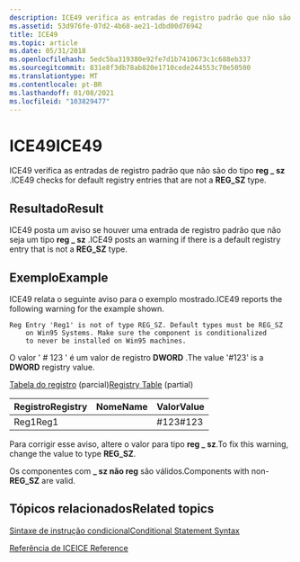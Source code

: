```yaml
---
description: ICE49 verifica as entradas de registro padrão que não são do \_ tipo reg sz.
ms.assetid: 53d976fe-07d2-4b68-ae21-1dbd00d76942
title: ICE49
ms.topic: article
ms.date: 05/31/2018
ms.openlocfilehash: 5edc5ba319380e92fe7d1b7410673c1c688eb337
ms.sourcegitcommit: 831e8f3db78ab820e1710cede244553c70e50500
ms.translationtype: MT
ms.contentlocale: pt-BR
ms.lasthandoff: 01/08/2021
ms.locfileid: "103829477"
---
```

# <a name="ice49"></a><span data-ttu-id="7a4d3-103">ICE49</span><span class="sxs-lookup"><span data-stu-id="7a4d3-103">ICE49</span></span>

<span data-ttu-id="7a4d3-104">ICE49 verifica as entradas de registro padrão que não são do tipo **reg \_ sz** .</span><span class="sxs-lookup"><span data-stu-id="7a4d3-104">ICE49 checks for default registry entries that are not a **REG\_SZ** type.</span></span>

## <a name="result"></a><span data-ttu-id="7a4d3-105">Resultado</span><span class="sxs-lookup"><span data-stu-id="7a4d3-105">Result</span></span>

<span data-ttu-id="7a4d3-106">ICE49 posta um aviso se houver uma entrada de registro padrão que não seja um tipo **reg \_ sz** .</span><span class="sxs-lookup"><span data-stu-id="7a4d3-106">ICE49 posts an warning if there is a default registry entry that is not a **REG\_SZ** type.</span></span>

## <a name="example"></a><span data-ttu-id="7a4d3-107">Exemplo</span><span class="sxs-lookup"><span data-stu-id="7a4d3-107">Example</span></span>

<span data-ttu-id="7a4d3-108">ICE49 relata o seguinte aviso para o exemplo mostrado.</span><span class="sxs-lookup"><span data-stu-id="7a4d3-108">ICE49 reports the following warning for the example shown.</span></span>

``` syntax
Reg Entry 'Reg1' is not of type REG_SZ. Default types must be REG_SZ 
    on Win95 Systems. Make sure the component is conditionalized 
    to never be installed on Win95 machines.
```

<span data-ttu-id="7a4d3-109">O valor ' \# 123 ' é um valor de registro **DWORD** .</span><span class="sxs-lookup"><span data-stu-id="7a4d3-109">The value '\#123' is a **DWORD** registry value.</span></span>

<span data-ttu-id="7a4d3-110">[Tabela do registro](registry-table.md) (parcial)</span><span class="sxs-lookup"><span data-stu-id="7a4d3-110">[Registry Table](registry-table.md) (partial)</span></span>



| <span data-ttu-id="7a4d3-111">Registro</span><span class="sxs-lookup"><span data-stu-id="7a4d3-111">Registry</span></span> | <span data-ttu-id="7a4d3-112">Nome</span><span class="sxs-lookup"><span data-stu-id="7a4d3-112">Name</span></span> | <span data-ttu-id="7a4d3-113">Valor</span><span class="sxs-lookup"><span data-stu-id="7a4d3-113">Value</span></span> |
|----------|------|-------|
| <span data-ttu-id="7a4d3-114">Reg1</span><span class="sxs-lookup"><span data-stu-id="7a4d3-114">Reg1</span></span>     |      | <span data-ttu-id="7a4d3-115">\#123</span><span class="sxs-lookup"><span data-stu-id="7a4d3-115">\#123</span></span> |



 

<span data-ttu-id="7a4d3-116">Para corrigir esse aviso, altere o valor para tipo **reg \_ sz**.</span><span class="sxs-lookup"><span data-stu-id="7a4d3-116">To fix this warning, change the value to type **REG\_SZ**.</span></span>

<span data-ttu-id="7a4d3-117">Os componentes com **\_ sz não reg** são válidos.</span><span class="sxs-lookup"><span data-stu-id="7a4d3-117">Components with non-**REG\_SZ** are valid.</span></span>

## <a name="related-topics"></a><span data-ttu-id="7a4d3-118">Tópicos relacionados</span><span class="sxs-lookup"><span data-stu-id="7a4d3-118">Related topics</span></span>

<dl> <dt>

[<span data-ttu-id="7a4d3-119">Sintaxe de instrução condicional</span><span class="sxs-lookup"><span data-stu-id="7a4d3-119">Conditional Statement Syntax</span></span>](conditional-statement-syntax.md)
</dt> <dt>

[<span data-ttu-id="7a4d3-120">Referência de ICE</span><span class="sxs-lookup"><span data-stu-id="7a4d3-120">ICE Reference</span></span>](ice-reference.md)
</dt> </dl>

 

 



